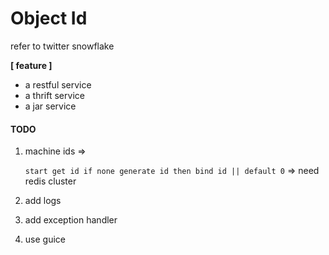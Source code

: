 Object Id
=====

refer to twitter snowflake

**[ feature ]**
* a restful service
* a thrift service
* a jar service

#### TODO

1. machine ids =>
 
    `start get id if none generate id then bind id || default 0` => need redis cluster
    
2. add logs
3. add exception handler
4. use guice